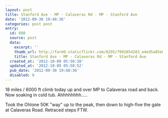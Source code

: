 ```yaml
---
layout: post
title: Stanford Ave - MP - Calaveras Rd - MP - Stanford Ave
date: '2012-09-30 19:48:36'
categories: post post
entry:
  id: 880
  source: post
  data:
    excerpt: ''
    thumb_url: http://farm9.staticflickr.com/8295/7992854283_e4ed5a85e0_q.jpg
    title: Stanford Ave - MP - Calaveras Rd - MP - Stanford Ave
  created_at: '2012-10-09 05:50:38'
  updated_at: '2012-10-09 05:50:52'
  pub_date: '2012-09-30 19:48:36'
  disabled: 0
---
```

18 miles / 6000 ft climb today up and over MP to Calaveras road and back. Now soaking in cold tub. Ahhhhhhhh.....

Took the Ohlone 50K "way" up to the peak, then down to high-five the gate at Calaveras Road.  Retraced steps FTW.
